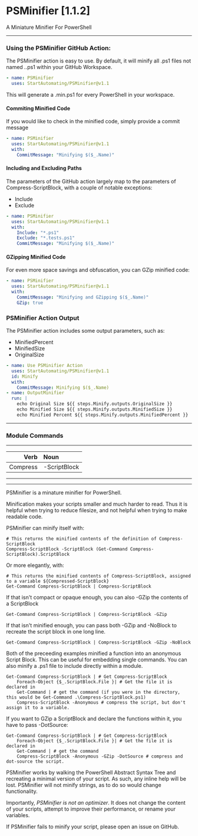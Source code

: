 
PSMinifier [1.1.2]
================
A Miniature Minifier For PowerShell

----------------


### Using the PSMinifier GitHub Action:


The PSMinifier action is easy to use.  By default, it will minify all .ps1 files not named *.*.ps1 within your GitHub Workspace.

~~~Yaml
- name: PSMinifier
  uses: StartAutomating/PSMinifier@v1.1
~~~

This will generate a .min.ps1 for every PowerShell in your workspace.

#### Commiting Minified Code


If you would like to check in the minified code, simply provide a commit message

~~~yaml
- name: PSMinifier
  uses: StartAutomating/PSMinifier@v1.1
  with:
    CommitMessage: "Minifying $($_.Name)"
~~~


#### Including and Excluding Paths

The parameters of the GitHub action largely map to the parameters of Compress-ScriptBlock, with a couple of notable exceptions:
* Include
* Exclude
~~~yaml
- name: PSMinifier
  uses: StartAutomating/PSMinifier@v1.1
  with:
    Include: "*.ps1"
    Exclude: "*.tests.ps1"
    CommitMessage: "Minifying $($_.Name)"
~~~

#### GZipping Minified Code

For even more space savings and obfuscation, you can GZip minified code:
~~~yaml
- name: PSMinifier
  uses: StartAutomating/PSMinifier@v1.1
  with:
    CommitMessage: "Minifying and GZipping $($_.Name)"
    GZip: true
~~~


### PSMinifier Action Output

The PSMinifier action includes some output parameters, such as:
* MinifiedPercent
* MinifiedSize
* OriginalSize

~~~yaml
- name: Use PSMinifier Action
  uses: StartAutomating/PSMinifier@v1.1
  id: Minify
  with: 
    CommitMessage: Minifying $($_.Name)
- name: OutputMinifier
  run: |    
    echo Original Size ${{ steps.Minify.outputs.OriginalSize }} 
    echo Minified Size ${{ steps.Minify.outputs.MinifiedSize }} 
    echo Minified Percent ${{ steps.Minify.outputs.MinifiedPercent }}
~~~



----------------
### Module Commands
-----------------------
|    Verb|Noun        |
|-------:|:-----------|
|Compress|-ScriptBlock|
-----------------------
---
PSMinifier is a minature minifier for PowerShell.

Minification makes your scripts smaller and much harder to read.  Thus it is helpful when trying to reduce filesize, and not 
helpful when trying to make readable code.

PSMinifier can minify itself with:
    
~~~
# This returns the minified contents of the definition of Compress-ScriptBlock
Compress-ScriptBlock -ScriptBlock (Get-Command Compress-ScriptBlock).ScriptBlock
~~~

Or more elegantly, with:

~~~
# This returns the minified contents of Compress-ScriptBlock, assigned to a variable ${Compressed-ScriptBlock}
Get-Command Compress-ScriptBlock | Compress-ScriptBlock
~~~


If that isn't compact or opaque enough, you can also -GZip the contents of a ScriptBlock

~~~
Get-Command Compress-ScriptBlock | Compress-ScriptBlock -GZip
~~~

If that isn't minified enough, you can pass both -GZip and -NoBlock to recreate the script block in one long line.
~~~
Get-Command Compress-ScriptBlock | Compress-ScriptBlock -GZip -NoBlock
~~~


Both of the preceeding examples minified a function into an anonymous Script Block.  This can be useful for embedding single 
commands.
You can also minify a .ps1 file to include directly within a module.
~~~
Get-Command Compress-ScriptBlock | # Get Compress-ScriptBlock
    Foreach-Object {$_.ScriptBlock.File }| # Get the file it is declared in
    Get-Command | # get the command (if you were in the directory, this would be Get-Command .\Compress-ScriptBlock.ps1)
    Compress-ScriptBlock -Anonymous # compress the script, but don't assign it to a variable.
~~~


If you want to GZip a ScriptBlock and declare the functions within it, you have to pass -DotSource:

~~~
Get-Command Compress-ScriptBlock | # Get Compress-ScriptBlock
    Foreach-Object {$_.ScriptBlock.File }| # Get the file it is declared in
    Get-Command | # get the command 
    Compress-ScriptBlock -Anonymous -GZip -DotSource # compress and dot-source the script.
~~~


PSMinifier works by walking the PowerShell Abstract Syntax Tree and recreating a minimal version of your script.  As such, any 
inline help will be lost.
PSMinifier will not minify strings, as to do so would change functionality.

Importantly, _PSMinifier is not an optimizer_.  It does not change the content of your scripts, attempt to improve their 
performance, or rename your variables.

If PSMinifier fails to minify your script, please open an issue on GitHub.
